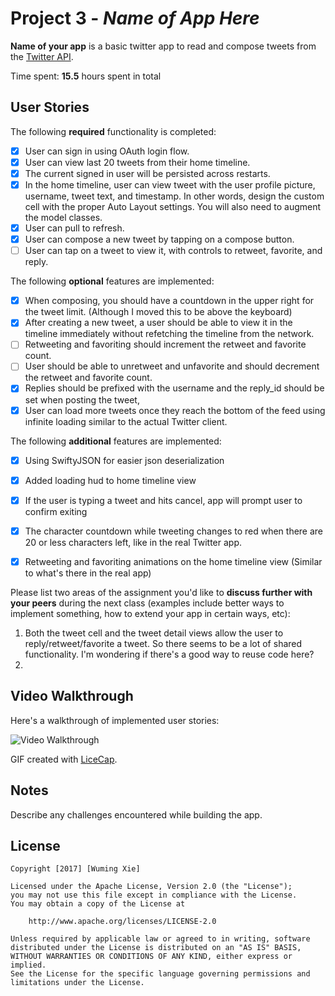 # Project 3 - *Name of App Here*

**Name of your app** is a basic twitter app to read and compose tweets from the [Twitter API](https://apps.twitter.com/).

Time spent: **15.5** hours spent in total

## User Stories

The following **required** functionality is completed:

- [x] User can sign in using OAuth login flow.
- [x] User can view last 20 tweets from their home timeline.
- [x] The current signed in user will be persisted across restarts.
- [x] In the home timeline, user can view tweet with the user profile picture, username, tweet text, and timestamp.  In other words, design the custom cell with the proper Auto Layout settings.  You will also need to augment the model classes.
- [x] User can pull to refresh.
- [x] User can compose a new tweet by tapping on a compose button.
- [ ] User can tap on a tweet to view it, with controls to retweet, favorite, and reply.

The following **optional** features are implemented:

- [x] When composing, you should have a countdown in the upper right for the tweet limit. (Although I moved this to be above the keyboard)
- [x] After creating a new tweet, a user should be able to view it in the timeline immediately without refetching the timeline from the network.
- [ ] Retweeting and favoriting should increment the retweet and favorite count.
- [ ] User should be able to unretweet and unfavorite and should decrement the retweet and favorite count.
- [x] Replies should be prefixed with the username and the reply_id should be set when posting the tweet,
- [x] User can load more tweets once they reach the bottom of the feed using infinite loading similar to the actual Twitter client.

The following **additional** features are implemented:

- [x] Using SwiftyJSON for easier json deserialization
- [x] Added loading hud to home timeline view
- [x] If the user is typing a tweet and hits cancel, app will prompt user to confirm exiting
- [x] The character countdown while tweeting changes to red when there are 20 or less characters left, like in the real Twitter app.
- [x] Retweeting and favoriting animations on the home timeline view (Similar to what's there in the real app)


Please list two areas of the assignment you'd like to **discuss further with your peers** during the next class (examples include better ways to implement something, how to extend your app in certain ways, etc):

1. Both the tweet cell and the tweet detail views allow the user to reply/retweet/favorite a tweet. So there seems to be a lot of shared functionality. I'm wondering if there's a good way to reuse code here?
2.

## Video Walkthrough

Here's a walkthrough of implemented user stories:

<img src='http://i.imgur.com/link/to/your/gif/file.gif' title='Video Walkthrough' width='' alt='Video Walkthrough' />

GIF created with [LiceCap](http://www.cockos.com/licecap/).

## Notes

Describe any challenges encountered while building the app.

## License

    Copyright [2017] [Wuming Xie]

    Licensed under the Apache License, Version 2.0 (the "License");
    you may not use this file except in compliance with the License.
    You may obtain a copy of the License at

        http://www.apache.org/licenses/LICENSE-2.0

    Unless required by applicable law or agreed to in writing, software
    distributed under the License is distributed on an "AS IS" BASIS,
    WITHOUT WARRANTIES OR CONDITIONS OF ANY KIND, either express or implied.
    See the License for the specific language governing permissions and
    limitations under the License.
